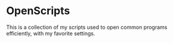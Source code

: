 OpenScripts
===========

This is a collection of my scripts used to open common programs efficiently, with my favorite settings.
